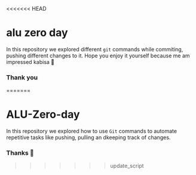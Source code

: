 <<<<<<< HEAD
# alu zero day
In this repository we explored different `git` commands while commiting, pushing  different changes to it.
Hope you enjoy it yourself because me am impressed kabisa :tada:
### Thank you
=======
# ALU-Zero-day
In this repository we explored how to use `Git` commands to automate  repetitive tasks like pushing, pulling an dkeeping track of changes.

### Thanks :tada:
>>>>>>> update_script
